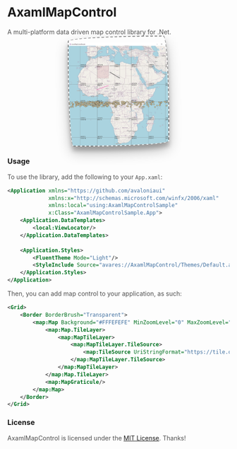 <style>
    img.picture {
        width: 45%;
        display:block;
        margin-left:auto;
        margin-right:auto;
        border-radius: 255px 15px 225px 15px/15px 225px 15px 255px;
        padding:1em 0em 0em 0em;
        border:dashed 2px rgb(128, 128, 128);
        box-shadow: 0 14px 28px rgba(0,0,0,0.25), 0 10px 10px rgba(0,0,0,0.22)
    }
    p { color: #505050; }
</style>

# AxamlMapControl #

A multi-platform data driven map control library for .Net.
<img class="picture" src="/AxamlMapControlSample/Assets/Example_1.png"/>

### Usage ###

To use the library, add the following to your `App.xaml`:

```xml
<Application xmlns="https://github.com/avaloniaui"
             xmlns:x="http://schemas.microsoft.com/winfx/2006/xaml"
             xmlns:local="using:AxamlMapControlSample"
             x:Class="AxamlMapControlSample.App">
    <Application.DataTemplates>
        <local:ViewLocator/>
    </Application.DataTemplates>

    <Application.Styles>        
        <FluentTheme Mode="Light"/>
        <StyleInclude Source="avares://AxamlMapControl/Themes/Default.axaml"/>
    </Application.Styles>
</Application>
```

Then, you can add map control to your application, as such:
```xml
<Grid>
    <Border BorderBrush="Transparent">
        <map:Map Background="#FFFEFEFE" MinZoomLevel="0" MaxZoomLevel="15" ZoomLevel="4" Center="15, 15">
            <map:Map.TileLayer>
                <map:MapTileLayer>
                    <map:MapTileLayer.TileSource>
                        <map:TileSource UriStringFormat="https://tile.osm.ch/switzerland/{z}/{x}/{y}.png"/>
                    </map:MapTileLayer.TileSource>
                </map:MapTileLayer>
            </map:Map.TileLayer>
            <map:MapGraticule/>
        </map:Map>
    </Border>
</Grid>
```

### License ###

AxamlMapControl is licensed under the [MIT License](LICENSE). Thanks!



